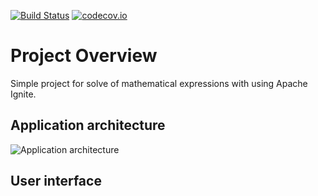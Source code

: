 [![Build Status](https://travis-ci.org/AlexKbit/ignite-intro.svg?branch=develop)](https://travis-ci.org/AlexKbit/ignite-intro)
[![codecov.io](https://codecov.io/github/AlexKbit/ignite-intro/coverage.svg?branch=develop)](https://codecov.io/gh/AlexKbit/ignite-intro?branch=develop)

# Project Overview #

Simple project for solve of mathematical expressions with using Apache Ignite.

## Application architecture
<img alt="Application architecture" src="https://ndownloader.figshare.com/files/9567493.png">

## User interface